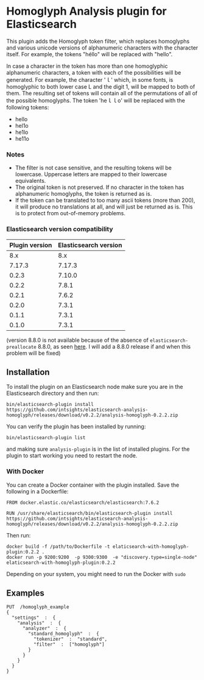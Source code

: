 # Homoglyph Analysis plugin for Elasticsearch

This plugin adds the Homoglyph token filter, which replaces homoglyphs and various unicode versions of alphanumeric characters with the character itself.
For example, the tokens "héllo" will be replaced with "hello".

In case a character in the token has more than one homoglyphic alphanumeric characters, a token with each of the possibilities will be generated.
For example, the character 'ｌ' which, in some fonts, is homoglyphic to both lower case L and the digit 1, will be mapped to both of them.
The resulting set of tokens will contain all of the permutations of all of the possible homoglyphs.
The token 'heｌｌo' will be replaced with the following tokens:
* hello
* hel1o
* he1lo
* he11o

### Notes
* The filter is not case sensitive, and the resulting tokens will be lowercase. Uppercase letters are mapped to their lowercase equivalents.
* The original token is not preserved. If no character in the token has alphanumeric homoglyphs, the token is returned as is.
* If the token can be translated to too many ascii tokens (more than 200), it will produce no translations at all, and will just be returned as is. This is to protect from out-of-memory problems.

### Elasticsearch version compatibility
| Plugin version   | Elasticsearch version |
|------------------|-----------------------|
| 8.x              | 8.x                   |
| 7.17.3           | 7.17.3                |
| 0.2.3            | 7.10.0                |
| 0.2.2            | 7.8.1                 |
| 0.2.1            | 7.6.2                 |
| 0.2.0            | 7.3.1                 |
| 0.1.1            | 7.3.1                 |
| 0.1.0            | 7.3.1                 |

(version 8.8.0 is not available because of the absence of `elasticsearch-preallocate` 8.8.0, as seen [here](https://repo1.maven.org/maven2/org/elasticsearch/elasticsearch-preallocate/). I will add a 8.8.0 release if and when this problem will be fixed)

## Installation
To install the plugin on an Elasticsearch node make sure you are in the Elasticsearch directory and then run:
```
bin/elasticsearch-plugin install https://github.com/intsights/elasticsearch-analysis-homoglyph/releases/download/v0.2.2/analysis-homoglyph-0.2.2.zip
```

You can verify the plugin has been installed by running:
```
bin/elasticsearch-plugin list
```
and making sure `analysis-plugin` is in the list of installed plugins.
For the plugin to start working you need to restart the node.

### With Docker
You can create a Docker container with the plugin installed. 
Save the following in a Dockerfile:
```
FROM docker.elastic.co/elasticsearch/elasticsearch:7.6.2

RUN /usr/share/elasticsearch/bin/elasticsearch-plugin install https://github.com/intsights/elasticsearch-analysis-homoglyph/releases/download/v0.2.2/analysis-homoglyph-0.2.2.zip
```
Then run:
```
docker build -f /path/to/Dockerfile -t elaticsearch-with-homoglyph-plugin:0.2.2 .
docker run -p 9200:9200  -p 9300:9300  -e "discovery.type=single-node" elaticsearch-with-homoglyph-plugin:0.2.2
```
Depending on your system, you might need to run the Docker with `sudo`

## Examples
```
PUT  /homoglyph_example
{
  "settings"  :  {
    "analysis"  :  {
      "analyzer"  :  {
        "standard_homoglyph"  :  {
          "tokenizer"  :  "standard",
          "filter"  :  ["homoglyph"]
        }
      }
    }
  }
}
```


